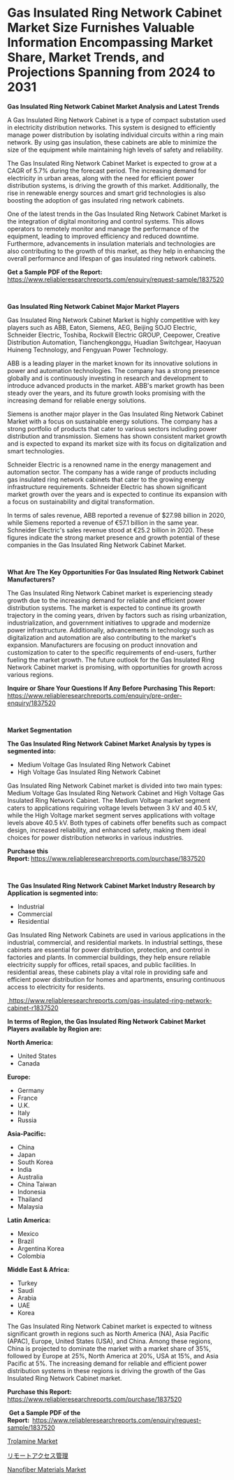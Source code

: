 <p><h1>Gas Insulated Ring Network Cabinet Market Size Furnishes Valuable Information Encompassing Market Share, Market Trends, and Projections Spanning from 2024 to 2031</h1></p><p><strong>Gas Insulated Ring Network Cabinet Market Analysis and Latest Trends</strong></p>
<p><p>A Gas Insulated Ring Network Cabinet is a type of compact substation used in electricity distribution networks. This system is designed to efficiently manage power distribution by isolating individual circuits within a ring main network. By using gas insulation, these cabinets are able to minimize the size of the equipment while maintaining high levels of safety and reliability.</p><p>The Gas Insulated Ring Network Cabinet Market is expected to grow at a CAGR of 5.7% during the forecast period. The increasing demand for electricity in urban areas, along with the need for efficient power distribution systems, is driving the growth of this market. Additionally, the rise in renewable energy sources and smart grid technologies is also boosting the adoption of gas insulated ring network cabinets.</p><p>One of the latest trends in the Gas Insulated Ring Network Cabinet Market is the integration of digital monitoring and control systems. This allows operators to remotely monitor and manage the performance of the equipment, leading to improved efficiency and reduced downtime. Furthermore, advancements in insulation materials and technologies are also contributing to the growth of this market, as they help in enhancing the overall performance and lifespan of gas insulated ring network cabinets.</p></p>
<p><strong>Get a Sample PDF of the Report:&nbsp;</strong> <a href="https://www.reliableresearchreports.com/enquiry/request-sample/1837520">https://www.reliableresearchreports.com/enquiry/request-sample/1837520</a></p>
<p>&nbsp;</p>
<p><strong>Gas Insulated Ring Network Cabinet Major Market Players</strong></p>
<p><p>Gas Insulated Ring Network Cabinet Market is highly competitive with key players such as ABB, Eaton, Siemens, AEG, Beijing SOJO Electric, Schneider Electric, Toshiba, Rockwill Electric GROUP, Ceepower, Creative Distribution Automation, Tianchengkonggu, Huadian Switchgear, Haoyuan Huineng Technology, and Fengyuan Power Technology.</p><p>ABB is a leading player in the market known for its innovative solutions in power and automation technologies. The company has a strong presence globally and is continuously investing in research and development to introduce advanced products in the market. ABB's market growth has been steady over the years, and its future growth looks promising with the increasing demand for reliable energy solutions.</p><p>Siemens is another major player in the Gas Insulated Ring Network Cabinet Market with a focus on sustainable energy solutions. The company has a strong portfolio of products that cater to various sectors including power distribution and transmission. Siemens has shown consistent market growth and is expected to expand its market size with its focus on digitalization and smart technologies.</p><p>Schneider Electric is a renowned name in the energy management and automation sector. The company has a wide range of products including gas insulated ring network cabinets that cater to the growing energy infrastructure requirements. Schneider Electric has shown significant market growth over the years and is expected to continue its expansion with a focus on sustainability and digital transformation.</p><p>In terms of sales revenue, ABB reported a revenue of $27.98 billion in 2020, while Siemens reported a revenue of €57.1 billion in the same year. Schneider Electric's sales revenue stood at €25.2 billion in 2020. These figures indicate the strong market presence and growth potential of these companies in the Gas Insulated Ring Network Cabinet Market.</p></p>
<p>&nbsp;</p>
<p><strong>What Are The Key Opportunities For Gas Insulated Ring Network Cabinet Manufacturers?</strong></p>
<p><p>The Gas Insulated Ring Network Cabinet market is experiencing steady growth due to the increasing demand for reliable and efficient power distribution systems. The market is expected to continue its growth trajectory in the coming years, driven by factors such as rising urbanization, industrialization, and government initiatives to upgrade and modernize power infrastructure. Additionally, advancements in technology such as digitalization and automation are also contributing to the market's expansion. Manufacturers are focusing on product innovation and customization to cater to the specific requirements of end-users, further fueling the market growth. The future outlook for the Gas Insulated Ring Network Cabinet market is promising, with opportunities for growth across various regions.</p></p>
<p><strong>Inquire or Share Your Questions If Any Before Purchasing This Report:</strong> <a href="https://www.reliableresearchreports.com/enquiry/pre-order-enquiry/1837520">https://www.reliableresearchreports.com/enquiry/pre-order-enquiry/1837520</a></p>
<p>&nbsp;</p>
<p><strong>Market Segmentation</strong></p>
<p><strong>The Gas Insulated Ring Network Cabinet Market Analysis by types is segmented into:</strong></p>
<p><ul><li>Medium Voltage Gas Insulated Ring Network Cabinet</li><li>High Voltage Gas Insulated Ring Network Cabinet</li></ul></p>
<p><p>Gas Insulated Ring Network Cabinet market is divided into two main types: Medium Voltage Gas Insulated Ring Network Cabinet and High Voltage Gas Insulated Ring Network Cabinet. The Medium Voltage market segment caters to applications requiring voltage levels between 3 kV and 40.5 kV, while the High Voltage market segment serves applications with voltage levels above 40.5 kV. Both types of cabinets offer benefits such as compact design, increased reliability, and enhanced safety, making them ideal choices for power distribution networks in various industries.</p></p>
<p><strong>Purchase this Report:&nbsp;</strong><a href="https://www.reliableresearchreports.com/purchase/1837520">https://www.reliableresearchreports.com/purchase/1837520</a></p>
<p>&nbsp;</p>
<p><strong>The Gas Insulated Ring Network Cabinet Market Industry Research by Application is segmented into:</strong></p>
<p><ul><li>Industrial</li><li>Commercial</li><li>Residential</li></ul></p>
<p><p>Gas Insulated Ring Network Cabinets are used in various applications in the industrial, commercial, and residential markets. In industrial settings, these cabinets are essential for power distribution, protection, and control in factories and plants. In commercial buildings, they help ensure reliable electricity supply for offices, retail spaces, and public facilities. In residential areas, these cabinets play a vital role in providing safe and efficient power distribution for homes and apartments, ensuring continuous access to electricity for residents.</p></p>
<p><a href="https://www.reliableresearchreports.com/gas-insulated-ring-network-cabinet-r1837520">&nbsp;https://www.reliableresearchreports.com/gas-insulated-ring-network-cabinet-r1837520</a></p>
<p><strong>In terms of Region, the Gas Insulated Ring Network Cabinet Market Players available by Region are:</strong></p>
<p>
    <p> <strong> North America: </strong>
        <ul>
            <li>United States</li>
            <li>Canada</li>
        </ul>
        </p> 
    <p> <strong> Europe: </strong>
        <ul>
            <li>Germany</li>
            <li>France</li>
            <li>U.K.</li>
            <li>Italy</li>
            <li>Russia</li>
        </ul>
        </p> 
    <p> <strong> Asia-Pacific: </strong>
        <ul>
            <li>China</li>
            <li>Japan</li>
            <li>South Korea</li>
            <li>India</li>
            <li>Australia</li>
            <li>China Taiwan</li>
            <li>Indonesia</li>
            <li>Thailand</li>
            <li>Malaysia</li>
        </ul>
        </p> 
    <p> <strong> Latin America: </strong>
        <ul>
            <li>Mexico</li>
            <li>Brazil</li>
            <li>Argentina Korea</li>
            <li>Colombia</li>
        </ul>
        </p> 
    <p> <strong> Middle East & Africa: </strong>
        <ul>
            <li>Turkey</li>
            <li>Saudi</li>
            <li>Arabia</li>
            <li>UAE</li>
            <li>Korea</li>
        </ul>
    </p>
    </p>
<p><p>The Gas Insulated Ring Network Cabinet market is expected to witness significant growth in regions such as North America (NA), Asia Pacific (APAC), Europe, United States (USA), and China. Among these regions, China is projected to dominate the market with a market share of 35%, followed by Europe at 25%, North America at 20%, USA at 15%, and Asia Pacific at 5%. The increasing demand for reliable and efficient power distribution systems in these regions is driving the growth of the Gas Insulated Ring Network Cabinet market.</p></p>
<p><strong>Purchase this Report: </strong><a href="https://www.reliableresearchreports.com/purchase/1837520">https://www.reliableresearchreports.com/purchase/1837520</a></p>
<p>&nbsp;<strong>Get a Sample PDF of the Report:&nbsp;&nbsp;</strong><a href="https://www.reliableresearchreports.com/enquiry/request-sample/1837520">https://www.reliableresearchreports.com/enquiry/request-sample/1837520</a></p>
<p><strong></strong></p>
<p><p><a href="https://glittery-fuchsia-86a.notion.site/Trolamine-Market-Insight-Market-Trends-Growth-Forecasted-from-2024-TO-2031-1d9f64b3a47c4df2ae0e821ca1877927">Trolamine Market</a></p><p><a href="https://github.com/mohamedbakry57/Market-Research-Report-List-3/blob/main/334612442412.md">リモートアクセス管理</a></p><p><a href="https://acidic-farm-354.notion.site/Nanofiber-Materials-Market-Insight-Market-Trends-Growth-Forecasted-from-2024-TO-2031-f9d89542698c480b9c10454456486adc">Nanofiber Materials Market</a></p></p>